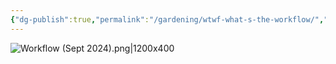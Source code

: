 ```yaml
---
{"dg-publish":true,"permalink":"/gardening/wtwf-what-s-the-workflow/","created":"2024-09-27T06:48:59.666+08:00","updated":"2024-09-27T06:51:04.495+08:00"}
---
```



![Workflow (Sept 2024).png|1200x400](/img/user/Extras/Excalidraw/Workflow%20(Sept%202024).png)
